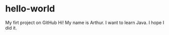 # hello-world
My firt project on GitHub
Hi! My name is Arthur. I want to learn Java. I hope I did it.
